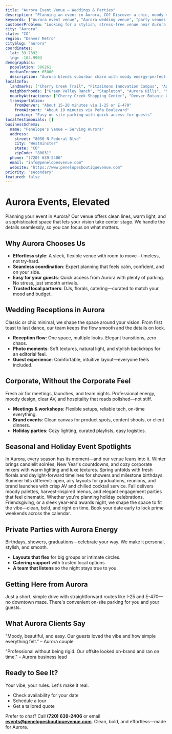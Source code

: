 ```yaml
---
title: "Aurora Event Venue – Weddings & Parties"
description: "Planning an event in Aurora, CO? Discover a chic, moody venue experience with elegant spaces, seamless coordination, and effortless access for your guests."
keywords: ["Aurora event venue", "Aurora wedding venue", "party venues Aurora CO", "corporate events Aurora", "Aurora events"]
customerProblem: "Looking for a stylish, stress-free venue near Aurora with clean design and expert coordination?"
city: "Aurora"
state: "CO"
region: "Denver Metro"
citySlug: "aurora"
coordinates:
  lat: 39.7392
  lng: -104.9903
demographics:
  population: 386261
  medianIncome: 65000
  description: "Aurora blends suburban charm with moody energy—perfect for weddings, parties, and polished corporate moments."
localInfo:
  landmarks: ["Cherry Creek Trail", "Fitzsimons Innovation Campus", "Aurora History Museum", "Parks and Recreation facilities"]
  neighborhoods: ["Green Valley Ranch", "Stapleton", "Aurora Hills", "Murphy Creek"]
  nearbyAttractions: ["Cherry Creek Shopping Center", "Denver Botanic Gardens", "Sports Authority Field", "Local dining scene"]
  transportation:
    fromDenver: "About 15-20 minutes via I-25 or E-470"
    fromAirport: "About 10 minutes via Peña Boulevard"
    parking: "Easy on-site parking with quick access for guests"
localTestimonials: []
businessSchema:
  name: "Penelope's Venue – Serving Aurora"
  address:
    street: "8050 N Federal Blvd"
    city: "Westminster"
    state: "CO"
    zipCode: "80031"
  phone: "(720) 639-2406"
  email: "info@penelopesvenue.com"
  website: "https://www.penelopesboutiquevenue.com"
priority: "secondary"
featured: false
---
```


# Aurora Events, Elevated

Planning your event in Aurora? Our venue offers clean lines, warm light, and a sophisticated space that lets your vision take center stage. We handle the details seamlessly, so you can focus on what matters.

## Why Aurora Chooses Us

- **Effortless style**: A sleek, flexible venue with room to move—timeless, not try-hard.
- **Seamless coordination**: Expert planning that feels calm, confident, and on your side.
- **Easy for your guests**: Quick access from Aurora with plenty of parking. No stress, just smooth arrivals.
- **Trusted local partners**: DJs, florals, catering—curated to match your mood and budget.

## Wedding Receptions in Aurora

Classic or chic minimal, we shape the space around your vision. From first toast to last dance, our team keeps the flow smooth and the details on lock.

- **Reception flow**: One space, multiple looks. Elegant transitions, zero chaos.
- **Photo moments**: Soft textures, natural light, and stylish backdrops for an editorial feel.
- **Guest experience**: Comfortable, intuitive layout—everyone feels included.

## Corporate, Without the Corporate Feel

Fresh air for meetings, launches, and team nights. Professional energy, moody design, clear AV, and hospitality that reads polished—not stiff.

- **Meetings & workshops**: Flexible setups, reliable tech, on-time everything.
- **Brand events**: Clean canvas for product spots, content shoots, or client dinners.
- **Holiday parties**: Cozy lighting, curated playlists, easy logistics.

## Seasonal and Holiday Event Spotlights

In Aurora, every season has its moment—and our venue leans into it. Winter brings candlelit soirées, New Year's countdowns, and cozy corporate mixers with warm lighting and luxe textures. Spring unfolds with fresh florals and daylight-forward timelines for showers and milestone birthdays. Summer hits different: open, airy layouts for graduations, reunions, and brand launches with crisp AV and chilled cocktail service. Fall delivers moody palettes, harvest-inspired menus, and elegant engagement parties that feel cinematic. Whether you're planning holiday celebrations, Friendsgiving, or a sleek year-end awards night, we shape the space to fit the vibe—clean, bold, and right on time. Book your date early to lock prime weekends across the calendar.

## Private Parties with Aurora Energy

Birthdays, showers, graduations—celebrate your way. We make it personal, stylish, and smooth.

- **Layouts that flex** for big groups or intimate circles.
- **Catering support** with trusted local options.
- **A team that listens** so the night stays true to you.

## Getting Here from Aurora

Just a short, simple drive with straightforward routes like I-25 and E-470—no downtown maze. There's convenient on-site parking for you and your guests.

## What Aurora Clients Say

"Moody, beautiful, and easy. Our guests loved the vibe and how simple everything felt." – Aurora couple

"Professional without being rigid. Our offsite looked on-brand and ran on time." – Aurora business lead

## Ready to See It?

Your vibe, your rules. Let's make it real.

- Check availability for your date
- Schedule a tour
- Get a tailored quote

Prefer to chat? Call **(720) 639-2406** or email **events@penelopesboutiquevenue.com**. Clean, bold, and effortless—made for Aurora.
